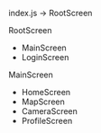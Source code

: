 index.js -> RootScreen

RootScreen
* MainScreen
* LoginScreen

MainScreen
* HomeScreen
* MapScreen
* CameraScreen
* ProfileScreen